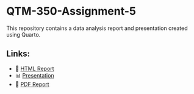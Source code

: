 # QTM-350-Assignment-5

This repository contains a data analysis report and presentation created using Quarto.

## Links:
- 📄 [HTML Report](https://raw.githack.com/Minjoo22/QTM-350-Assignment-5/refs/heads/main/docs/Assignment5.html)
- 📊 [Presentation](docs/presentation.html)
- 📜 [PDF Report](Assignment5.pdf)
